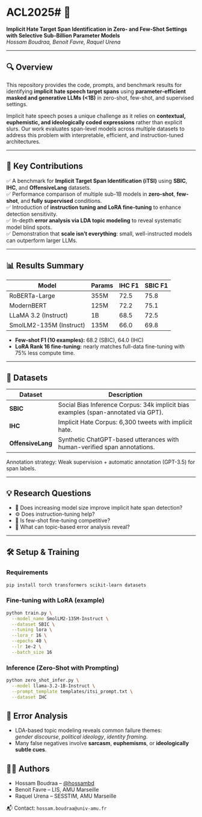 # ACL2025# 🧠

**Implicit Hate Target Span Identification in Zero- and Few-Shot Settings
with Selective Sub-Billion Parameter Models**  
*Hossam Boudraa, Benoit Favre, Raquel Urena*

---

## 🔍 Overview

This repository provides the code, prompts, and benchmark results for identifying **implicit hate speech target spans** using **parameter-efficient masked and generative LLMs (<1B)** in zero-shot, few-shot, and supervised settings.

Implicit hate speech poses a unique challenge as it relies on **contextual, euphemistic, and ideologically coded expressions** rather than explicit slurs. Our work evaluates span-level models across multiple datasets to address this problem with interpretable, efficient, and instruction-tuned architectures.

---

## 🧪 Key Contributions

✅ A benchmark for **Implicit Target Span Identification (iTSI)** using **SBIC**, **IHC**, and **OffensiveLang** datasets.  
✅ Performance comparison of multiple sub-1B models in **zero-shot**, **few-shot**, and **fully supervised** conditions.  
✅ Introduction of **instruction tuning and LoRA fine-tuning** to enhance detection sensitivity.  
✅ In-depth **error analysis via LDA topic modeling** to reveal systematic model blind spots.  
✅ Demonstration that **scale isn’t everything**: small, well-instructed models can outperform larger LLMs.

---

## 📊 Results Summary

| Model                  | Params | IHC F1 | SBIC F1 |
|------------------------|--------|--------|---------|
| RoBERTa-Large          | 355M   | 72.5   | 75.8    |
| ModernBERT             | 125M   | 72.2   | 75.1    |
| LLaMA 3.2 (Instruct)   | 1B     | 68.5   | 72.5    |
| SmolLM2-135M (Instruct)| 135M   | 66.0   | 69.8    |

- **Few-shot F1 (10 examples):** 68.2 (SBIC), 64.0 (IHC)  
- **LoRA Rank 16 fine-tuning:** nearly matches full-data fine-tuning with 75% less compute time.

---

## 📁 Datasets

| Dataset         | Description                                                                 |
|----------------|-----------------------------------------------------------------------------|
| **SBIC**        | Social Bias Inference Corpus: 34k implicit bias examples (span-annotated via GPT). |
| **IHC**         | Implicit Hate Corpus: 6,300 tweets with implicit hate.                      |
| **OffensiveLang** | Synthetic ChatGPT-based utterances with human-verified span annotations.   |

Annotation strategy: Weak supervision + automatic annotation (GPT-3.5) for span labels.

---

## 💡 Research Questions

- 🔬 Does increasing model size improve implicit hate span detection?
- ⚙️ Does instruction-tuning help?
- 🧪 Is few-shot fine-tuning competitive?
- 🧵 What can topic-based error analysis reveal?

---

## 🛠️ Setup & Training

### Requirements
```bash
pip install torch transformers scikit-learn datasets
```

### Fine-tuning with LoRA (example)
```bash
python train.py \
  --model_name SmolLM2-135M-Instruct \
  --dataset SBIC \
  --tuning lora \
  --lora_r 16 \
  --epochs 40 \
  --lr 1e-2 \
  --batch_size 16
```

### Inference (Zero-Shot with Prompting)
```bash
python zero_shot_infer.py \
  --model llama-3.2-1B-Instruct \
  --prompt_template templates/itsi_prompt.txt \
  --dataset IHC
```

## 🧵 Error Analysis

- LDA-based topic modeling reveals common failure themes:  
  *gender discourse*, *political ideology*, *identity framing*.  
- Many false negatives involve **sarcasm**, **euphemisms**, or **ideologically subtle cues**.


## 🧑‍💻 Authors

- Hossam Boudraa – [@hossambd](https://github.com/hossambd)  
- Benoit Favre – LIS, AMU Marseille  
- Raquel Urena – SESSTIM, AMU Marseille

📬 Contact: `hossam.boudraa@univ-amu.fr`
